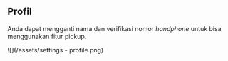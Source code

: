 ##                                                                                                                                                                                                                                                                                                                                                                                                                    Profil

Anda dapat mengganti nama dan verifikasi nomor _handphone_ untuk bisa menggunakan fitur pickup.

![](/assets/settings - profile.png)

